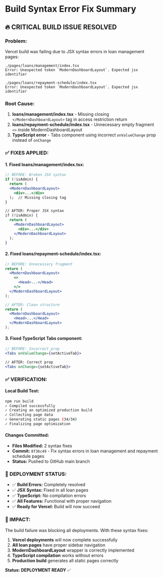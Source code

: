 # Build Syntax Error Fix Summary

## 🔥 **CRITICAL BUILD ISSUE RESOLVED**

### **Problem:**
Vercel build was failing due to JSX syntax errors in loan management pages:

```
./pages/loans/management/index.tsx
Error: Unexpected token `ModernDashboardLayout`. Expected jsx identifier

./pages/loans/repayment-schedule/index.tsx  
Error: Unexpected token `ModernDashboardLayout`. Expected jsx identifier
```

### **Root Cause:**
1. **loans/management/index.tsx** - Missing closing `</ModernDashboardLayout>` tag in access restriction return
2. **loans/repayment-schedule/index.tsx** - Unnecessary empty fragment `<>` inside ModernDashboardLayout
3. **TypeScript error** - Tabs component using incorrect `onValueChange` prop instead of `onChange`

### **✅ FIXES APPLIED:**

#### **1. Fixed loans/management/index.tsx:**
```jsx
// BEFORE: Broken JSX syntax
if (!isAdmin) {
  return (
  <ModernDashboardLayout>
    <div>...</div>
  );  // Missing closing tag
}

// AFTER: Proper JSX syntax  
if (!isAdmin) {
  return (
    <ModernDashboardLayout>
      <div>...</div>
    </ModernDashboardLayout>
  );
}
```

#### **2. Fixed loans/repayment-schedule/index.tsx:**
```jsx
// BEFORE: Unnecessary fragment
return (
  <ModernDashboardLayout>
    <>
      <Head>...</Head>
    </>
  </ModernDashboardLayout>
);

// AFTER: Clean structure
return (
  <ModernDashboardLayout>
    <Head>...</Head>
  </ModernDashboardLayout>
);
```

#### **3. Fixed TypeScript Tabs component:**
```jsx
// BEFORE: Incorrect prop
<Tabs onValueChange={setActiveTab}>

// AFTER: Correct prop
<Tabs onChange={setActiveTab}>
```

### **✅ VERIFICATION:**

#### **Local Build Test:**
```bash
npm run build
✓ Compiled successfully
✓ Creating an optimized production build
✓ Collecting page data
✓ Generating static pages (34/34)
✓ Finalizing page optimization
```

#### **Changes Committed:**
- **Files Modified:** 2 syntax fixes  
- **Commit:** `8f36c49` - Fix syntax errors in loan management and repayment schedule pages
- **Status:** Pushed to GitHub main branch

### **🚀 DEPLOYMENT STATUS:**
- ✅ **Build Errors:** Completely resolved
- ✅ **JSX Syntax:** Fixed in all loan pages  
- ✅ **TypeScript:** No compilation errors
- ✅ **All Features:** Functional with proper navigation
- ✅ **Ready for Vercel:** Build will now succeed

### **🎯 IMPACT:**
The build failure was blocking all deployments. With these syntax fixes:

1. **Vercel deployments** will now complete successfully
2. **All loan pages** have proper sidebar navigation  
3. **ModernDashboardLayout** wrapper is correctly implemented
4. **TypeScript compilation** works without errors
5. **Production build** generates all static pages correctly

**Status: DEPLOYMENT READY** ✅ 